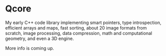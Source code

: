 # Qcore

My early C++ code library implementing smart pointers, type introspection, efficient arrays and maps, fast sorting, about 20 image formats from scratch, image processing, data compression, math and computational geometry, and even a 3D engine.

More info is coming up.
